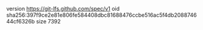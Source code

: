 version https://git-lfs.github.com/spec/v1
oid sha256:397f9ce2e81e806fe584408dbc81688476ccbe516ac5f4db208874644cf6326b
size 7392

